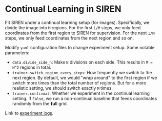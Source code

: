# Continual Learning in SIREN

Fit SIREN under a continual learning setup (for images). Specifically, we divide the image into `M` regions. For the first `1/M` steps, we only feed coordinates from the first region to SIREN for supervision. For the next `1/M` steps, we only feed coordinates from the next region and so on.

Modify `yaml` configuration files to change experiment setup. Some notable parameters:

- `data.divide_side_n`: Make `N` divisions on each side. This results in `M = N^2` regions in total.
- `trainer.switch_region_every_steps`: How frequently we switch to the next region. By default, we would "wrap around" to the first region if we switch more times than the total number of regions. But for a more realistic setting, we should switch exactly `M` times.
- `trainer.continual`: Whether we experiment in the continual learning setting. If `False`, we run a non-continual baseline that feeds coordinates randomly from the **full** grid.

Link to [experiment logs](https://docs.google.com/spreadsheets/d/1NMEjlQpJXU-L728Af8WB71ll8Jz5s8GONhvxnAzex28/edit?usp=sharing).
